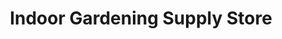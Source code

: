 ---
title: "Indoor Gardening Supply Store"
url: /rice/indoor-gardening-supply-store/
shop: garden centre
---